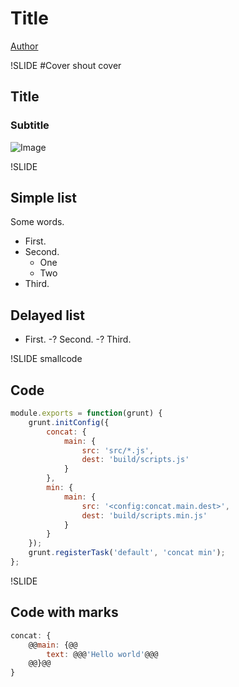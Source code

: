 # Title
		
[Author](http://sapegin.me)


!SLIDE #Cover shout cover

## Title
### Subtitle

![Image](pictures/pic.png)


!SLIDE

## Simple list

Some words.

- First.
- Second.
	* One
	* Two
- Third.

## Delayed list

- First.
-? Second.
-? Third.


!SLIDE smallcode

## Code

```javascript
module.exports = function(grunt) {
	grunt.initConfig({
		concat: {
			main: {
				src: 'src/*.js',
				dest: 'build/scripts.js'
			}
		},
		min: {
			main: {
				src: '<config:concat.main.dest>',
				dest: 'build/scripts.min.js'
			}
		}
	});
	grunt.registerTask('default', 'concat min');
};
```


!SLIDE

## Code with marks

```javascript
concat: {
	@@main: {@@
		text: @@@'Hello world'@@@
	@@}@@
}
```

